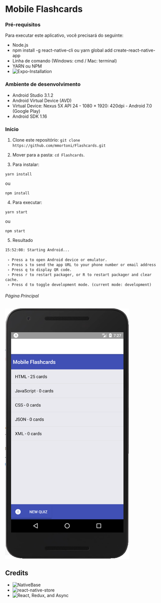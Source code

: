 # Mobile Flashcards

### Pré-requisitos

Para executar este aplicativo, você precisará do seguinte:

* Node.js
* npm install -g react-native-cli ou yarn global add create-react-native-app
* Linha de comando (Windows: cmd / Mac: terminal)
* YARN ou NPM
* ![Expo-Installation](https://docs.expo.io/versions/latest/)

### Ambiente de desenvolvimento

* Android Studio 3.1.2
* Android Virtual Device (AVD)
* Virtual Device: Nexus 5X API 24 - 1080 × 1920: 420dpi	- Android 7.0 (Google Play)
* Android SDK 1.16

### Início

1. Clone este repositório: `git clone https://github.com/mmortoni/Flashcards.git`
2. Mover para a pasta: `cd Flashcards`.<br />

3. Para instalar:

```
yarn install
```
ou
```
npm install
```

4. Para executar:

```
yarn start
```
ou
```
npm start
```
5. Resultado

```
15:52:08: Starting Android...

 › Press a to open Android device or emulator.
 › Press s to send the app URL to your phone number or email address
 › Press q to display QR code.
 › Press r to restart packager, or R to restart packager and clear cache.
 › Press d to toggle development mode. (current mode: development)
```

###### Página Principal

![Quiz](assets/principal.png?raw=true "Quiz - Tela Principal")

## Credits

*	![NativeBase](http://nativebase.io)
*	![react-native-store](https://github.com/thewei/react-native-store)
*	![React, Redux, and Async](https://medium.com/@lachlanmiller_52885/react-redux-and-async-9322f6a01d15)
